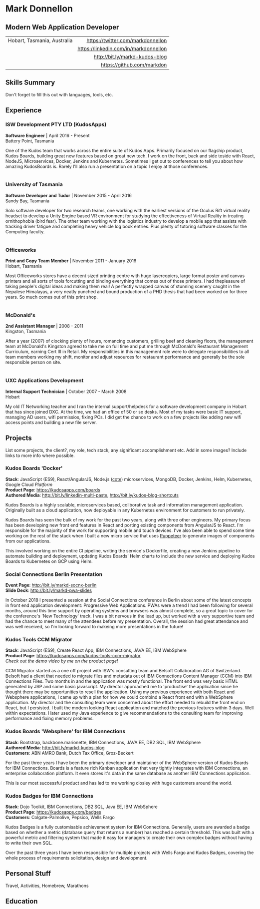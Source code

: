 Mark Donnellon
============
Modern Web Application Developer
------------
<style>
table {
    width:100%;
}
body {
    max-width: 800px;
}
</style>
|  |  |                
|-----------------------------------|-------------------------------:           |
| Hobart, Tasmania, Australia       | https://twitter.com/markdonnellon         |
|                                   | https://linkedin.com/in/markdonnellon     |
|                                   | http://bit.ly/markd-kudos-blog            |
|                                   | https://github.com/markdon                |

Skills Summary
-------
Don't forget to fill this out with languages, tools, etc.



Experience
----------

### **ISW Development PTY LTD** (KudosApps)

**Software Engineer** | April 2016 - Present <br>
Battery Point, Tasmania

One of the Kudos team that works across the entire suite of Kudos Apps. Primarily focused on our flagship product, Kudos Boards, building great new features based on great new tech. I work on the front, back and side toside with React, NodeJS, Microservices, Docker, Jenkins and Kubernetes. Sometimes I get out to conferences to tell you about how amazing KudosBoards is. Rarely I'll also run a presentation on a topic I enjoy at those conferences.
<br>
<br>
### **University of Tasmania**
**Software Developer and Tudor** | November 2015 - April 2016 <br>
Sandy Bay, Tasmania

Solo software developer for two research teams, one working with the earliest versions of the Oculus Rift virtual reality headset to develop a Unity Engine based VR environment for studying the effectiveness of Virtual Reality in treating ornithophobia (bird fear). The other team working with the logistics industry to develop a mobile app that assists with tracking driver fatigue and completing heavy vehicle log book entries. Plus plenty of tutoring software classes for the Computing faculty.
<br>
<br>
### **Officeworks**
**Print and Copy Team Member** | November 2011 - January 2016<br>
Hobart, Tasmania

Most Officeworks stores have a decent sized printing centre with huge lasercopiers, large format poster and canvas printers and all sorts of tools forcutting and binding everything that comes out of those printers. I had thepleasure of taking people's digital ideas and making them real! A perfectly wrapped canvas of stunning scenery caught in the Nepalese Himalayas, a very neatly punched and bound production of a PHD thesis that had been worked on for three years. So much comes out of this print shop.
<br>
<br>
### **McDonald's**
**2nd Assistant Manager** | 2008 - 2011<br>
Kingston, Tasmania

After a year (2007) of clocking plenty of hours, romancing customers, grilling beef and cleaning floors, the management team at McDonald's Kingston agreed to take me on full time and put me through McDonald's Restaurant Management Curriculum, earning Cert III in Retail. My responsibilities in this management role were to delegate responsibilities to all team members working my shift, monitor and adjust resources for restaurant performance and generally be the sole responsible person on site.
<br>
<br>
### **UXC Applications Development**
**Internal Support Technician** | October 2007 - March 2008<br>
Hobart

My old IT Networking teacher and I ran the internal support/helpdesk for a software development company in Hobart that has since joined DXC. At the time, we had an office of 50 or so desks. Most of my tasks were basic IT support, managing AD users, wifi permissios, fixing PCs. I did get the chance to work on a few projects like adding new wifi access points and building a new file server.

Projects
--------------------
List some projects, the client?, my role, tech stack, any significant accomplishment etc. 
Add in some images?
Include links to more info where possible. 

### Kudos Boards 'Docker'
**Stack**: JavaScript (ES9), React/AngularJS, Node.js ([cote](https://github.com/dashersw/cote)) microservices, MongoDB,  Docker, Jenkins, Helm, Kubernetes, Google Cloud *Platform*<br>
**Product Page**: https://kudosapps.com/boards<br>
**Authored Media**: http://bit.ly/linkedin-multi-paste, http://bit.ly/kudos-blog-shortcuts

Kudos Boards is a highly scalable, microservices based, collborative task and information management application. Originally built as a cloud application, now deployable in any Kubernetes environment for customers to run privately.

Kudos Boards has seen the bulk of my work for the past two years, along with three other engineers. My primary focus has been developing new front end features in React and porting existing components from AngularJS to React. I'm responsible for the majority of the work for supporting mobile and touch devices. I've also been able to spend some time working on the rest of the stack when I built a new micro service that uses [Puppeteer](https://developers.google.com/web/tools/puppeteer/) to generate images of components from our applications. 

This involved working on the entire CI pipeline, writing the service's Dockerfile, creating a new Jenkins pipeline to automate building and deployment, updating Kudos Boards' Helm charts to include the new service and deploying Kudos Boards to Kubernetes on GCP using Helm.

### Social Connections Berlin Presentation

**Event Page**: http://bit.ly/markd-socnx-berlin<br>
**Slide Deck**: http://bit.ly/markd-pwa-slides

In October 2018 I presented a session at the Social Connections conference in Berlin about some of the latest concepts in front end application development: Progressive Web Applications. PWAs were a trend I had been following for several months, around this time support by operating systems and browsers was almost complete, so a great topic to cover for the conference's 'New Technology' track. I was a bit nervous in the lead up, but worked with a very supportive team and had the chance to meet many of the attendees before my presentation. Overall, the session had great attendance and was well received, so I'm looking forward to makeing more presentations in the future!

### Kudos Tools CCM Migrator
**Stack**: JavaScript (ES9), Create React App, IBM Connections, JAVA EE, IBM WebSphere<br>
**Product Page**: https://kudosapps.com/kudos-tools-ccm-migrator<br>
*Check out the demo video by me on the product page!*

CCM Migrator started as a one off project with ISW's consulting team and Belsoft Collaboration AG of Switzerland. Belsoft had a client that needed to migrate files and metadata out of IBM Connections Content Manager (CCM) into IBM Connections Files. Two months in and the application was mostly functional. The front end was very basic HTML generated by JSP and some basic javascript. My director approached me to 'productise' the application since he thought there may be opportunities to resell the application. Using my previous experience with both React and Websphere applications, I came up with a plan for how we could combind a React front end with a WebSphere application. My director and the consulting team were concerned about the effort needed to rebuild the front end on React, but I persisted. I built the modern looking React application and matched the previous features within 3 days. Well within expectations. I later used my Java experience to give recommendations to the consulting team for improving performance and fixing memory problems. 


### Kudos Boards 'Websphere' for IBM Connections
**Stack**: Bootstrap, backbone.marionette, IBM Connections, JAVA EE, DB2 SQL, IBM WebSphere<br>
**Authored Media**: http://bit.ly/markd-kudos-blog<br>
**Customers**: ABN AMRO Bank, Dutch Tax Office, Groz-Beckert

For the past three years I have been the primary developer and maintainer of the WebSphere version of Kudos Boards for IBM Connections. Boards is a feature rich Kanban application that very tightly integrates with IBM Connections, an enterprise collaboration platform. It even stores it's data in the same database as another IBM Connections application.

This is our most successful product and has led to me working closley with huge customers around the world. 

### Kudos Badges for IBM Connections
**Stack**: Dojo Toolkit, IBM Connections, DB2 SQL, Java EE, IBM WebSphere<br>
**Product Page**: https://kudosapps.com/badges<br>
**Customers**: Colgate-Palmolive, Pepsico, Wells Fargo

Kudos Badges is a fully customisable achievement system for IBM Connections. Generally, users are awarded a badge based on whether a metric (database query that returns a number) has reached a certain threshold. This was built with a powerful metric and filtering system that made it easy for managers to create their own complex badges without having to write their own SQL.

Over the past three years I have been responsible for multiple projects with Wells Fargo and Kudos Badges, covering the whole process of requirements solicitation, design and development. 




Personal Stuff
----------------------------------------
Travel, Activities, Homebrew, Marathons

Education
-----